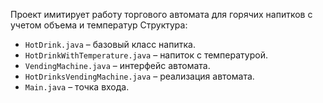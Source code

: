 


Проект имитирует работу торгового автомата для горячих напитков с учетом объема и температур
Структура:

- `HotDrink.java` – базовый класс напитка.
- `HotDrinkWithTemperature.java` – напиток с температурой.
- `VendingMachine.java` – интерфейс автомата.
- `HotDrinksVendingMachine.java` – реализация автомата.
- `Main.java` – точка входа.
 
